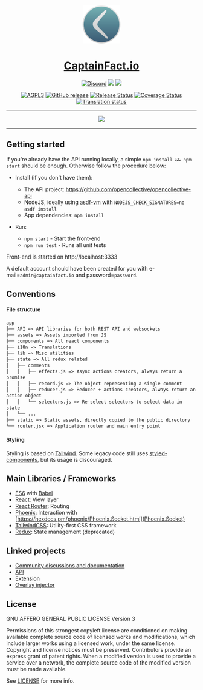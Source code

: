 <p align="center"><img src="app/static/assets/img/logo.png" height="100"/></p>
<h1 align="center"><a href="https://captainfact.io">CaptainFact.io</a></h1>
<p align="center">
<a href="https://discord.captainfact.io" title="Discord"><img src="https://discordapp.com/api/guilds/416782744748687361/widget.png" alt="Discord"></a>
<a href="https://twitter.com/CaptainFact_io" title="Twitter"><img src="https://img.shields.io/twitter/follow/CaptainFact_io.svg?style=social&label=Follow"></a>
<a href="https://opencollective.com/captainfact_io" title="Backers on Open Collective"><img src="https://opencollective.com/captainfact_io/backers/badge.svg"></a>
</p>
<p align="center">
<a href="./LICENSE"><img src="https://img.shields.io/github/license/CaptainFact/captain-fact-frontend.svg" alt="AGPL3"></a>
<a href="https://github.com/CaptainFact/captain-fact-frontend/releases"><img src="https://img.shields.io/github/v/release/CaptainFact/captain-fact-frontend" alt="GitHub release" /></a>
<a href="https://github.com/CaptainFact/captain-fact-frontend/actions/workflows/release.yml"><img src="https://github.com/CaptainFact/captain-fact-frontend/actions/workflows/release.yml/badge.svg" alt='Release Status' /></a>
<a href='https://coveralls.io/github/CaptainFact/captain-fact-frontend?branch=staging'><img src='https://coveralls.io/repos/github/CaptainFact/captain-fact-frontend/badge.svg?branch=staging' alt='Coverage Status' /></a>
<a href="https://hosted.weblate.org/engage/captainfact-frontend-ui/"><img src="https://hosted.weblate.org/widgets/captainfact-frontend-ui/-/svg-badge.svg" alt="Translation status" /></a>
</p>
<hr/>
<p align="center">
<a href="https://opencollective.com/captainfact_io/donate" target="_blank">
  <img src="https://opencollective.com/captainfact_io/donate/button@2x.png?color=white" width=300 />
</a>
</p>
<hr/>

## Getting started

If you're already have the API running locally, a simple `npm install && npm start`
should be enough. Otherwise follow the procedure below:

- Install (if you don't have them):

  - The API project: https://github.com/opencollective/opencollective-api
  - NodeJS, ideally using [asdf-vm](https://github.com/asdf-vm/asdf) with `NODEJS_CHECK_SIGNATURES=no asdf install`
  - App dependencies: `npm install`

- Run:
  - `npm start` - Start the front-end
  - `npm run test` - Runs all unit tests

Front-end is started on http://localhost:3333

A default account should have been created for you with
e-mail=`admin@captainfact.io` and password=`password`.

## Conventions

#### File structure

```
app
├── API => API libraries for both REST API and websockets
├── assets => Assets imported from JS
├── components => All react components
├── i18n => Translations
├── lib => Misc utilities
├── state => All redux related
│   ├── comments
│   │   ├── effects.js => Async actions creators, always return a promise
│   │   ├── record.js => The object representing a single comment
│   │   ├── reducer.js => Reducer + actions creators, always return an action object
│   │   └── selectors.js => Re-select selectors to select data in state
│   └── ...
├── static => Static assets, directly copied to the public directory
└── router.jsx => Application router and main entry point
```

#### Styling

Styling is based on [Tailwind](https://tailwindcss.com). Some legacy code still uses [styled-components](https://styled-components.com/), but its usage is discouraged.

## Main Libraries / Frameworks

- [ES6](http://es6-features.org) with [Babel](https://babeljs.io/)
- [React](https://reactjs.org/): View layer
- [React Router](https://github.com/ReactTraining/react-router): Routing
- [Phoenix](https://phoenixframework.org/): Interaction with [https://hexdocs.pm/phoenix/Phoenix.Socket.html](Phoenix.Socket)
- [TailwindCSS](https://tailwindcss.com/): Utility-first CSS framework
- [Redux](https://redux.js.org/): State management (deprecated)

## Linked projects

- [Community discussions and documentation](https://github.com/CaptainFact/captain-fact/)
- [API](https://github.com/CaptainFact/captain-fact-api)
- [Extension](https://github.com/CaptainFact/captain-fact-extension)
- [Overlay injector](https://github.com/CaptainFact/captain-fact-overlay-injector)

## License

GNU AFFERO GENERAL PUBLIC LICENSE Version 3

Permissions of this strongest copyleft license are conditioned on making available complete source code of licensed works and modifications, which include larger works using a licensed work, under the same license. Copyright and license notices must be preserved. Contributors provide an express grant of patent rights. When a modified version is used to provide a service over a network, the complete source code of the modified version must be made available.

See [LICENSE](LICENSE) for more info.
